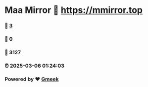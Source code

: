# Maa Mirror :link: https://mmirror.top 
### :page_facing_up: [3](https://mmirror.top/tag.html) 
### :speech_balloon: 0 
### :hibiscus: 3127 
### :alarm_clock: 2025-03-06 01:24:03 
### Powered by :heart: [Gmeek](https://github.com/Meekdai/Gmeek)
